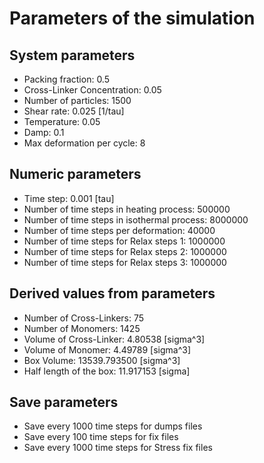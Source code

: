 # Parameters of the simulation

## System parameters 

- Packing fraction: 0.5
- Cross-Linker Concentration: 0.05
- Number of particles: 1500
- Shear rate: 0.025 [1/tau]
- Temperature: 0.05
- Damp: 0.1
- Max deformation per cycle: 8

 ## Numeric parameters 

- Time step: 0.001 [tau]
- Number of time steps in heating process: 500000
- Number of time steps in isothermal process: 8000000
- Number of time steps per deformation: 40000
- Number of time steps for Relax steps 1: 1000000
- Number of time steps for Relax steps 2: 1000000
- Number of time steps for Relax steps 3: 1000000

 ## Derived values from parameters 

- Number of Cross-Linkers: 75
- Number of Monomers: 1425
- Volume of Cross-Linker: 4.80538 [sigma^3]
- Volume of Monomer: 4.49789 [sigma^3]
- Box Volume: 13539.793500 [sigma^3]
- Half length of the box: 11.917153 [sigma]

 ## Save parameters 

- Save every 1000 time steps for dumps files
- Save every 100 time steps for fix files
- Save every 1000 time steps for Stress fix files
